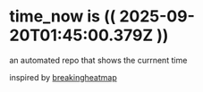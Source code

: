 # time_now is (( 2025-09-20T01:45:00.379Z ))

an automated repo that shows the currnent time

inspired by [breakingheatmap](https://github.com/breakingheatmap/breakingheatmap)